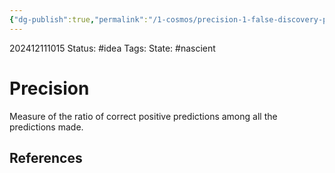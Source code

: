 ```yaml
---
{"dg-publish":true,"permalink":"/1-cosmos/precision-1-false-discovery-proportion/","created":"2025-01-22T11:17:14.031-05:00","updated":"2024-12-11T10:16:11.080-05:00"}
---
```


202412111015
Status: #idea
Tags: 
State: #nascient
# Precision
Measure of the ratio of correct positive predictions among all the predictions made.


## References
